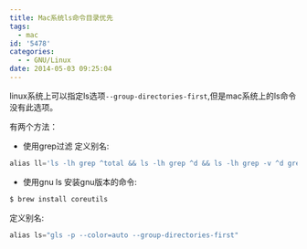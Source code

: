 ```yaml
---
title: Mac系统ls命令目录优先
tags:
  - mac
id: '5478'
categories:
  - - GNU/Linux
date: 2014-05-03 09:25:04
---
```



<!-- more -->
linux系统上可以指定ls选项`--group-directories-first`,但是mac系统上的ls命令没有此选项。

有两个方法：

*   使用grep过滤
定义别名:
```js 
alias ll='ls -lh grep ^total && ls -lh grep ^d && ls -lh grep -v ^d grep -v ^total'
```
*   使用gnu ls
安装gnu版本的命令:
```js
$ brew install coreutils
```
定义别名:
```js
alias ls="gls -p --color=auto --group-directories-first"
```